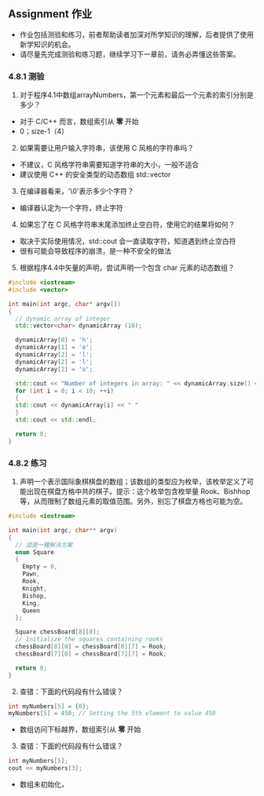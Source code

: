 ## Assignment 作业
- 作业包括测验和练习，前者帮助读者加深对所学知识的理解，后者提供了使用新学知识的机会。
- 请尽量先完成测验和练习题，继续学习下一章前，请务必弄懂这些答案。

### 4.8.1 测验
1. 对于程序4.1中数组arrayNumbers，第一个元素和最后一个元素的索引分别是多少？
- 对于 C/C++ 而言，数组索引从 **零** 开始
- 0；size-1（4）

2. 如果需要让用户输入字符串，该使用 C 风格的字符串吗？
- 不建议，C 风格字符串需要知道字符串的大小，一般不适合
- 建议使用 C++ 的安全类型的动态数组 std::vector

3. 在编译器看来，'\0'表示多少个字符？
- 编译器认定为一个字符，终止字符

4. 如果忘了在 C 风格字符串末尾添加终止空白符，使用它的结果将如何？
- 取决于实际使用情况，std::cout 会一直读取字符，知道遇到终止空白符
- 很有可能会导致程序的崩溃，是一种不安全的做法 

5. 根据程序4.4中矢量的声明，尝试声明一个包含 char 元素的动态数组？
```C++
#include <iostream>
#include <vector>

int main(int argc, char* argv[])
{
  // dynamic array of integer
  std::vector<char> dynamicArray (10);

  dynamicArray[0] = 'h';
  dynamicArray[1] = 'e';
  dynamicArray[2] = 'l';
  dynamicArray[2] = 'l';
  dynamicArray[2] = 'o';

  std::cout << "Number of integers in array: " << dynamicArray.size() << std::endl;
  for (int i = 0; i < 10; ++i)
  {
  std::cout << dynamicArray[i] << " "
  }
  std::cout << std::endl;

  return 0;
}
```

### 4.8.2 练习
1. 声明一个表示国际象棋棋盘的数组；该数组的类型应为枚举，该枚举定义了可能出现在棋盘方格中共的棋子。提示：这个枚举包含枚举量 Rook、Bishhop 等，从而限制了数组元素的取值范围。另外，别忘了棋盘方格也可能为空。
```C++
#include <iostream>

int main(int argc, char** argv)
{
  // 這是一種解決方案
  enum Square
  {
    Empty = 0,
    Pawn,
    Rook,
    Knight,
    Bishop,
    King,
    Queen
  };

  Square chessBoard[8][8];
  // Initialize the squares containing rooks
  chessBoard[0][0] = chessBoard[0][7] = Rook;
  chessBoard[7][0] = chessBoard[7][7] = Rook;

  return 0;
}
```

2. 查错：下面的代码段有什么错误？

```C++
int myNumbers[5] = {0};
myNumbers[5] = 450; // Setting the 5th element to value 450
```

- 数组访问下标越界，数组索引从 **零** 开始

3. 查错：下面的代码段有什么错误？

```C++
int myNumbers[5];
cout << myNumbers[3];
```

- 数组未初始化，